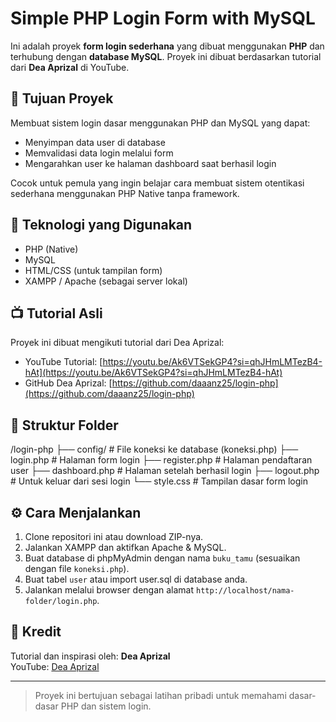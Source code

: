 # Simple PHP Login Form with MySQL

Ini adalah proyek **form login sederhana** yang dibuat menggunakan **PHP** dan terhubung dengan **database MySQL**. Proyek ini dibuat berdasarkan tutorial dari **Dea Aprizal** di YouTube.

## 🎯 Tujuan Proyek

Membuat sistem login dasar menggunakan PHP dan MySQL yang dapat:
- Menyimpan data user di database
- Memvalidasi data login melalui form
- Mengarahkan user ke halaman dashboard saat berhasil login

Cocok untuk pemula yang ingin belajar cara membuat sistem otentikasi sederhana menggunakan PHP Native tanpa framework.

## 🧰 Teknologi yang Digunakan

- PHP (Native)
- MySQL
- HTML/CSS (untuk tampilan form)
- XAMPP / Apache (sebagai server lokal)

## 📺 Tutorial Asli

Proyek ini dibuat mengikuti tutorial dari Dea Aprizal:

- YouTube Tutorial: [https://youtu.be/Ak6VTSekGP4?si=qhJHmLMTezB4-hAt](https://youtu.be/Ak6VTSekGP4?si=qhJHmLMTezB4-hAt)
- GitHub Dea Aprizal: [https://github.com/daaanz25/login-php](https://github.com/daaanz25/login-php)

## 📁 Struktur Folder
/login-php
├── config/ # File koneksi ke database (koneksi.php)
├── login.php # Halaman form login
├── register.php # Halaman pendaftaran user
├── dashboard.php # Halaman setelah berhasil login
├── logout.php # Untuk keluar dari sesi login
└── style.css # Tampilan dasar form login
## ⚙️ Cara Menjalankan

1. Clone repositori ini atau download ZIP-nya.
2. Jalankan XAMPP dan aktifkan Apache & MySQL.
3. Buat database di phpMyAdmin dengan nama `buku_tamu` (sesuaikan dengan file `koneksi.php`).
4. Buat tabel `user` atau import user.sql di database anda.
5. Jalankan melalui browser dengan alamat `http://localhost/nama-folder/login.php`.

## 🙏 Kredit

Tutorial dan inspirasi oleh: **Dea Aprizal**  
YouTube: [Dea Aprizal](https://www.youtube.com/@deaaprizaal)

---

> Proyek ini bertujuan sebagai latihan pribadi untuk memahami dasar-dasar PHP dan sistem login.

